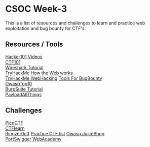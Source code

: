 ﻿# CSOC Week-3
This is a list of resources and challenges to learn and practice web exploitation and bug bounty for CTF's.
## Resources / Tools
[Hacker101 Videos](https://www.hacker101.com/videos)\
[CTF101](https://ctf101.org/web-exploitation/overview/)\
[Wireshark Tutorial](https://www.youtube.com/watch?v=TkCSr30UojM)\
[TryHackMe How the Web works](https://tryhackme.com/module/how-the-web-works)\
[TryHackMe WebHacking](https://tryhackme.com/module/web-hacking-1)
[Tools For BugBounty](https://www.hacker101.com/resources)\
[OwaspTop10](https://tryhackme.com/room/owasptop10)\
[BurpSuite Tutorial](https://www.youtube.com/watch?v=G3hpAeoZ4ek)\
[PayloadAllThings](https://github.com/swisskyrepo/PayloadsAllTheThings)
## Challenges
[PicoCTF](https://play.picoctf.org/practice?category=1&page=1)\
[CTFlearn](https://ctflearn.com/challenge/1/browse)\
[Ringzer0ctf](https://ringzer0ctf.com/challenges)
[Practice CTF list](https://fareedfauzi.gitbook.io/practice-ctf-list/web-exploitation)
[Owasp JuiceShop](https://tryhackme.com/room/owaspjuiceshop)\
[PortSwigger WebAcademy](https://portswigger.net/web-security)
